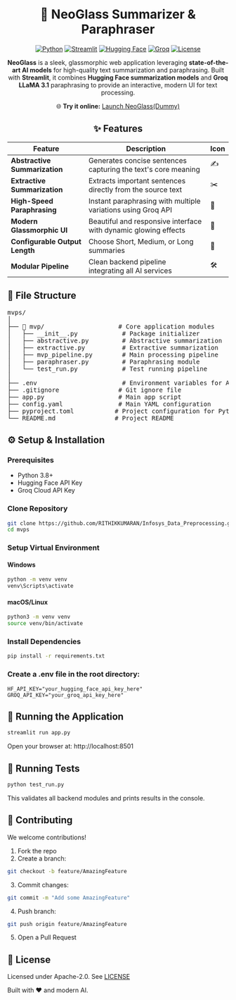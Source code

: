 <div align="center">

# 📝 NeoGlass Summarizer & Paraphraser

<p>
    <a href="https://www.python.org/"><img src="https://img.shields.io/badge/python-3.8%2B-blue" alt="Python"></a>
    <a href="https://streamlit.io/"><img src="https://img.shields.io/badge/streamlit-1.30-orange" alt="Streamlit"></a>
    <a href="https://huggingface.co/facebook/bart-large-cnn"><img src="https://img.shields.io/badge/Hugging%20Face-facebook%2Fbart--large--cnn-yellow" alt="Hugging Face"></a>
    <a href="https://www.groq.com/"><img src="https://img.shields.io/badge/Groq-LLaMA3.1-purple" alt="Groq"></a>
    <a href="https://opensource.org/licenses/Apache-2.0"><img src="https://img.shields.io/badge/license-Apache--2.0-green" alt="License"></a>
</p>

<p>
    <strong>NeoGlass</strong> is a sleek, glassmorphic web application leveraging <strong>state-of-the-art AI models</strong> for high-quality text summarization and paraphrasing. Built with <strong>Streamlit</strong>, it combines <strong>Hugging Face summarization models</strong> and <strong>Groq LLaMA 3.1</strong> paraphrasing to provide an interactive, modern UI for text processing.
</p>

<p>
    🌐 <strong>Try it online:</strong> <a href="https://share.streamlit.io/your-username/neoglass-summarizer/main/app.py">Launch NeoGlass(Dummy)</a>
</p>

</div>


<div align="center">

## ✨ Features

| Feature | Description | Icon |
|---------|-------------|------|
| **Abstractive Summarization** | Generates concise sentences capturing the text's core meaning | ✍️ |
| **Extractive Summarization** | Extracts important sentences directly from the source text | ✂️ |
| **High-Speed Paraphrasing** | Instant paraphrasing with multiple variations using Groq API | 🚀 |
| **Modern Glassmorphic UI** | Beautiful and responsive interface with dynamic glowing effects | 🎨 |
| **Configurable Output Length** | Choose Short, Medium, or Long summaries | 🔧 |
| **Modular Pipeline** | Clean backend pipeline integrating all AI services | 🛠️ |

</div>

## 📂 File Structure
<pre>
mvps/
│
├── 📂 mvp/                    # Core application modules
│   ├── __init__.py            # Package initializer
│   ├── abstractive.py         # Abstractive summarization
│   ├── extractive.py          # Extractive summarization
│   ├── mvp_pipeline.py        # Main processing pipeline
│   ├── paraphraser.py         # Paraphrasing module
│   └── test_run.py            # Test running pipeline
│
├── .env                       # Environment variables for API keys
├── .gitignore                # Git ignore file
├── app.py                    # Main app script
├── config.yaml               # Main YAML configuration
├── pyproject.toml           # Project configuration for Python
└── README.md                # Project README
</pre>

## ⚙️ Setup & Installation

### Prerequisites
- Python 3.8+  
- Hugging Face API Key  
- Groq Cloud API Key

### Clone Repository
```bash
git clone https://github.com/RITHIKKUMARAN/Infosys_Data_Preprocessing.git
cd mvps
```

### Setup Virtual Environment

#### Windows
```bash
python -m venv venv
venv\Scripts\activate
```

#### macOS/Linux
```bash
python3 -m venv venv
source venv/bin/activate
```

### Install Dependencies
```bash
pip install -r requirements.txt
```

### Create a .env file in the root directory:
```env
HF_API_KEY="your_hugging_face_api_key_here"
GROQ_API_KEY="your_groq_api_key_here"
```

## 🚀 Running the Application
```bash
streamlit run app.py
```
Open your browser at: http://localhost:8501

## 🧪 Running Tests
```bash
python test_run.py
```
This validates all backend modules and prints results in the console.

## 🤝 Contributing

We welcome contributions!

1. Fork the repo
2. Create a branch:
```bash
git checkout -b feature/AmazingFeature
```
3. Commit changes:
```bash
git commit -m "Add some AmazingFeature"
```
4. Push branch:
```bash
git push origin feature/AmazingFeature
```
5. Open a Pull Request

## 📄 License

Licensed under Apache-2.0. See [LICENSE](https://github.com/RITHIKKUMARAN/Infosys_Data_Preprocessing/blob/main/LICENSE)

Built with ❤️ and modern AI.